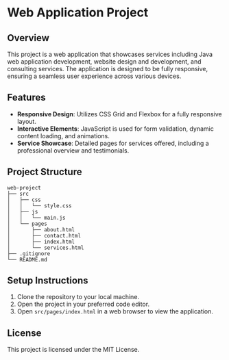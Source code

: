 # Web Application Project

## Overview
This project is a web application that showcases services including Java web application development, website design and development, and consulting services. The application is designed to be fully responsive, ensuring a seamless user experience across various devices.

## Features
- **Responsive Design**: Utilizes CSS Grid and Flexbox for a fully responsive layout.
- **Interactive Elements**: JavaScript is used for form validation, dynamic content loading, and animations.
- **Service Showcase**: Detailed pages for services offered, including a professional overview and testimonials.

## Project Structure
```
web-project
├── src
│   ├── css
│   │   └── style.css
│   ├── js
│   │   └── main.js
│   └── pages
│       ├── about.html
│       ├── contact.html
│       ├── index.html
│       └── services.html
├── .gitignore
└── README.md
```

## Setup Instructions
1. Clone the repository to your local machine.
2. Open the project in your preferred code editor.
3. Open `src/pages/index.html` in a web browser to view the application.

## License
This project is licensed under the MIT License.